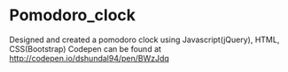 # Pomodoro_clock
Designed and created a pomodoro clock using Javascript(jQuery), HTML, CSS(Bootstrap)
Codepen can be found at http://codepen.io/dshundal94/pen/BWzJdq
